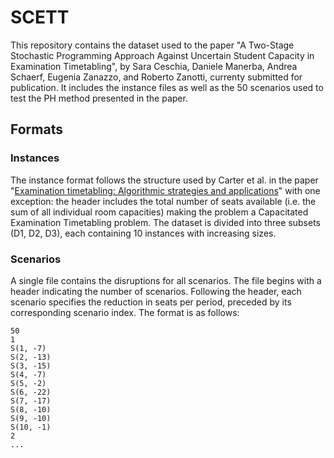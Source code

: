 # SCETT

This repository contains the dataset used to the paper "A Two-Stage Stochastic Programming Approach Against Uncertain Student Capacity in Examination Timetabling", by Sara Ceschia, Daniele Manerba, Andrea Schaerf, Eugenia Zanazzo, and Roberto Zanotti, currenty submitted for publication. It includes the instance files as well as the 50 scenarios used to test the PH method presented in the paper.

## Formats
### Instances
The instance format follows the structure used by Carter et al. in the paper "[Examination timetabling: Algorithmic strategies and applications](https://www.tandfonline.com/doi/abs/10.1057/jors.1996.37)" with one exception: the header includes the total number of seats available (i.e. the sum of all individual room capacities) making the problem a Capacitated Examination Timetabling problem. The dataset is divided into three subsets (D1, D2, D3), each containing 10 instances with increasing sizes.

### Scenarios

A single file contains the disruptions for all scenarios. The file begins with a header indicating the number of scenarios. Following the header, each scenario specifies the reduction in seats per period, preceded by its corresponding scenario index. The format is as follows:

```
50
1
S(1, -7)  
S(2, -13)  
S(3, -15)  
S(4, -7)  
S(5, -2)  
S(6, -22)  
S(7, -17)  
S(8, -10)  
S(9, -10)  
S(10, -1)  
2
...
```


